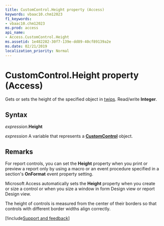 ```yaml
---
title: CustomControl.Height property (Access)
keywords: vbaac10.chm12023
f1_keywords:
- vbaac10.chm12023
ms.prod: access
api_name:
- Access.CustomControl.Height
ms.assetid: 1e482282-30f7-139e-dd89-40cf89139a2e
ms.date: 02/21/2019
localization_priority: Normal
---
```



# CustomControl.Height property (Access)

Gets or sets the height of the specified object in [twips](../language/glossary/vbe-glossary.md#twip). Read/write **Integer**.


## Syntax

_expression_.**Height**

_expression_ A variable that represents a **[CustomControl](Access.CustomControl.md)** object.


## Remarks

For report controls, you can set the **Height** property when you print or preview a report only by using a macro or an event procedure specified in a section's **OnFormat** event property setting.

Microsoft Access automatically sets the **Height** property when you create or size a control or when you size a window in form Design view or report Design view.

The height of controls is measured from the center of their borders so that controls with different border widths align correctly. 




[!include[Support and feedback](~/includes/feedback-boilerplate.md)]